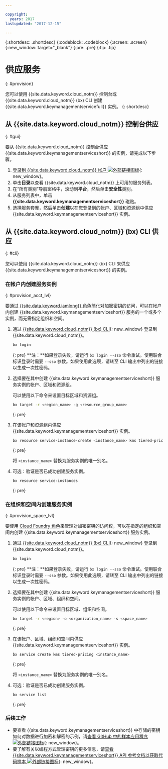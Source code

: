 ```yaml
---

copyright:
  years: 2017
lastupdated: "2017-12-15"

---
```


{:shortdesc: .shortdesc}
{:codeblock: .codeblock}
{:screen: .screen}
{:new_window: target="_blank"}
{:pre: .pre}
{:tip: .tip}

# 供应服务
{: #provision}

您可以使用 {{site.data.keyword.cloud_notm}} 控制台或 {{site.data.keyword.cloud_notm}} (bx) CLI 创建 {{site.data.keyword.keymanagementservicefull}} 实例。
{: shortdesc}

## 从 {{site.data.keyword.cloud_notm}} 控制台供应
{: #gui}

要从 {{site.data.keyword.cloud_notm}} 控制台供应 {{site.data.keyword.keymanagementserviceshort}} 的实例，请完成以下步骤。

1. [登录到 {{site.data.keyword.cloud_notm}} 帐户 ![外部链接图标](../../icons/launch-glyph.svg "外部链接图标")](https://console.bluemix.net/){: new_window}。
2. 单击**目录**以查看 {{site.data.keyword.cloud_notm}} 上可用的服务列表。
3. 在“所有类别”导航窗格中，滚动到**平台**，然后单击**安全性**类别。
4. 从服务列表中，单击 **{{site.data.keyword.keymanagementserviceshort}}** 磁贴。
5. 选择服务套餐，然后单击**创建**以在您登录到的帐户、区域和资源组中供应 {{site.data.keyword.keymanagementserviceshort}} 实例。

## 从 {{site.data.keyword.cloud_notm}} (bx) CLI 供应
{: #cli}

您可以使用 {{site.data.keyword.cloud_notm}} (bx) CLI 来供应 {{site.data.keyword.keymanagementserviceshort}} 的实例。 

### 在帐户内创建服务实例
{: #provision_acct_lvl}

要通过 [{{site.data.keyword.iamlong}} 角色](/docs/iam/users_roles.html#iamusermanpol)简化对加密密钥的访问，可以在帐户内创建 {{site.data.keyword.keymanagementserviceshort}} 服务的一个或多个实例，而无需指定组织和空间。 

1. 通过 [{{site.data.keyword.cloud_notm}} (bx) CLI](/docs/cloud-platform/cli/reference/bluemix_cli/get_started.html#getting-started){: new_window} 登录到 {{site.data.keyword.cloud_notm}}。

    ```sh
    bx login 
    ```
    {: pre}
    **注：**如果登录失败，请运行 `bx login --sso` 命令重试。使用联合标识登录时需要 `--sso` 参数。如果使用此选项，请转至 CLI 输出中列出的链接以生成一次性密码。

2. 选择要在其中创建 {{site.data.keyword.keymanagementserviceshort}} 服务实例的帐户、区域和资源组。

    可以使用以下命令来设置目标区域和资源组。

    ```sh
    bx target -r <region_name> -g <resource_group_name>
    ```
    {: pre}

3. 在该帐户和资源组内供应 {{site.data.keyword.keymanagementserviceshort}} 实例。

    ```sh
    bx resource service-instance-create <instance_name> kms tiered-pricing
    ```
    {: pre}

    将 `<instance_name>` 替换为服务实例的唯一别名。

4. 可选：验证是否已成功创建服务实例。

    ```sh
    bx resource service-instances
    ```
    {: pre}

### 在组织和空间内创建服务实例
{: #provision_space_lvl}

要使用 [Cloud Foundry 角色](/docs/iam/users_roles.html#cfroles)来管理对加密密钥的访问权，可以在指定的组织和空间内创建 {{site.data.keyword.keymanagementserviceshort}} 服务实例。  

1. 通过 [{{site.data.keyword.cloud_notm}} (bx) CLI](/docs/cloud-platform/cli/reference/bluemix_cli/get_started.html#getting-started){: new_window} 登录到 {{site.data.keyword.cloud_notm}}。

    ```sh
    bx login 
    ```
    {: pre}
    **注：**如果登录失败，请运行 `bx login --sso` 命令重试。使用联合标识登录时需要 `--sso` 参数。如果使用此选项，请转至 CLI 输出中列出的链接以生成一次性密码。

2. 选择要在其中创建 {{site.data.keyword.keymanagementserviceshort}} 服务实例的帐户、区域、组织和空间。

    可以使用以下命令来设置目标区域、组织和空间。

    ```sh
    bx target -r <region> -o <organization_name> -s <space_name>
    ```
    {: pre}

3. 在该帐户、区域、组织和空间内供应 {{site.data.keyword.keymanagementserviceshort}} 实例。

    ```sh
    bx service create kms tiered-pricing <instance_name>
    ```
    {: pre}

    将 `<instance_name>` 替换为服务实例的唯一别名。

4. 可选：验证是否已成功创建服务实例。

    ```sh
    bx service list
    ```
    {: pre}


### 后续工作

- 要查看 {{site.data.keyword.keymanagementserviceshort}} 中存储的密钥如何对数据进行加密和解密的示例，请[查看 GitHub 中的样本应用程序 ![外部链接图标](../../icons/launch-glyph.svg "外部链接图标")](https://github.com/IBM-Bluemix/key-protect-helloworld-python){: new_window}。
- 要了解有关以编程方式管理密钥的更多信息，请[查看 {{site.data.keyword.keymanagementserviceshort}} API 参考文档以获取代码样本 ![外部链接图标](../../icons/launch-glyph.svg "外部链接图标")](https://console.ng.bluemix.net/apidocs/639){: new_window}。
